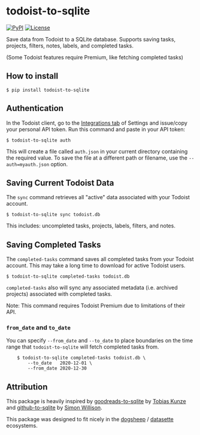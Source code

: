 # todoist-to-sqlite

[![PyPI](https://img.shields.io/pypi/v/todoist-to-sqlite.svg)](https://pypi.org/project/todoist-to-sqlite/)
[![License](https://img.shields.io/badge/license-MIT-green.svg)](https://github.com/bcongdon/todoist-to-sqlite/blob/master/LICENSE)

Save data from Todoist to a SQLite database. Supports saving tasks, projects, filters, notes, labels, and completed tasks.

(Some Todoist features require Premium, like fetching completed tasks)

## How to install

    $ pip install todoist-to-sqlite

## Authentication

In the Todoist client, go to the [Integrations tab](https://todoist.com/prefs/integrations) of Settings and issue/copy your personal API token. Run this command and paste in your API token:

    $ todoist-to-sqlite auth

This will create a file called `auth.json` in your current directory containing the required value. To save the file at
a different path or filename, use the `--auth=myauth.json` option.

## Saving Current Todoist Data

The `sync` command retrieves all "active" data associated with your Todoist account.

    $ todoist-to-sqlite sync todoist.db

This includes: uncompleted tasks, projects, labels, filters, and notes.

## Saving Completed Tasks

The `completed-tasks` command saves all completed tasks from your Todoist account. This may take a long time to download for active Todoist users.

    $ todoist-to-sqlite completed-tasks todoist.db

`completed-tasks` also will sync any associated metadata (i.e. archived projects) associated with completed tasks.

Note: This command requires Todoist Premium due to limitations of their API.

### `from_date` and `to_date`

You can specify `--from_date` and `--to_date` to place boundaries on the time range that `todoist-to-sqlite` will fetch completed tasks from.

```
    $ todoist-to-sqlite completed-tasks todoist.db \
        --to_date   2020-12-01 \
        --from_date 2020-12-30
```

## Attribution

This package is heavily inspired by [goodreads-to-sqlite](https://github.com/rixx/goodreads-to-sqlite/) by [Tobias Kunze
](https://github.com/rixx) and [github-to-sqlite](https://github.com/dogsheep/github-to-sqlite/) by [Simon
Willison](https://simonwillison.net/2019/Oct/7/dogsheep/).

This package was designed to fit nicely in the [dogsheep](https://dogsheep.github.io/) / [datasette](https://github.com/simonw/datasette) ecosystems.
